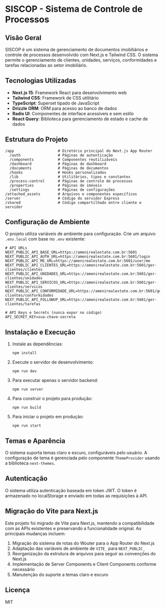 # SISCOP - Sistema de Controle de Processos

## Visão Geral

SISCOP é um sistema de gerenciamento de documentos imobiliários e controle de processos desenvolvido com Next.js e Tailwind CSS. O sistema permite o gerenciamento de clientes, unidades, serviços, conformidades e tarefas relacionadas ao setor imobiliário.

## Tecnologias Utilizadas

- **Next.js 15**: Framework React para desenvolvimento web
- **Tailwind CSS**: Framework de CSS utilitário
- **TypeScript**: Superset tipado de JavaScript
- **Drizzle ORM**: ORM para acesso ao banco de dados
- **Radix UI**: Componentes de interface acessíveis e sem estilo
- **React Query**: Biblioteca para gerenciamento de estado e cache de dados

## Estrutura do Projeto

```
/app                    # Diretório principal do Next.js App Router
  /auth                 # Páginas de autenticação
  /components           # Componentes reutilizáveis
  /dashboard            # Páginas do dashboard
  /documents            # Páginas de documentos
  /hooks                # Hooks personalizados
  /lib                  # Utilitários, tipos e constantes
  /process-control      # Páginas de controle de processos
  /properties           # Páginas de imóveis
  /settings             # Páginas de configurações
/attached_assets        # Arquivos e componentes específicos
/server                 # Código do servidor Express
/shared                 # Código compartilhado entre cliente e servidor
```

## Configuração de Ambiente

O projeto utiliza variáveis de ambiente para configuração. Crie um arquivo `.env.local` com base no `.env` existente:

```
# API URLs
NEXT_PUBLIC_API_BASE_URL=https://amenirealestate.com.br:5601
NEXT_PUBLIC_API_AUTH_URL=https://amenirealestate.com.br:5601/login
NEXT_PUBLIC_API_ME_URL=https://amenirealestate.com.br:5601/user/me
NEXT_PUBLIC_API_CLIENTES_URL=https://amenirealestate.com.br:5601/ger-clientes/clientes
NEXT_PUBLIC_API_UNIDADES_URL=https://amenirealestate.com.br:5601/ger-clientes/unidades
NEXT_PUBLIC_API_SERVICOS_URL=https://amenirealestate.com.br:5601/ger-clientes/servicos
NEXT_PUBLIC_API_CONFORMIDADE_URL=https://amenirealestate.com.br:5601/ger-clientes/conformidades
NEXT_PUBLIC_API_FOLLOWUP_URL=https://amenirealestate.com.br:5601/ger-clientes/tarefas

# API Keys e Secrets (nunca expor no código)
API_SECRET_KEY=sua-chave-secreta
```

## Instalação e Execução

1. Instale as dependências:
   ```
   npm install
   ```

2. Execute o servidor de desenvolvimento:
   ```
   npm run dev
   ```

3. Para executar apenas o servidor backend:
   ```
   npm run server
   ```

4. Para construir o projeto para produção:
   ```
   npm run build
   ```

5. Para iniciar o projeto em produção:
   ```
   npm run start
   ```

## Temas e Aparência

O sistema suporta temas claro e escuro, configuráveis pelo usuário. A configuração de tema é gerenciada pelo componente `ThemeProvider` usando a biblioteca `next-themes`.

## Autenticação

O sistema utiliza autenticação baseada em token JWT. O token é armazenado no localStorage e enviado em todas as requisições à API.

## Migração do Vite para Next.js

Este projeto foi migrado de Vite para Next.js, mantendo a compatibilidade com as APIs existentes e preservando a funcionalidade original. As principais mudanças incluem:

1. Migração do sistema de rotas do Wouter para o App Router do Next.js
2. Adaptação das variáveis de ambiente de `VITE_` para `NEXT_PUBLIC_`
3. Reorganização da estrutura de arquivos para seguir as convenções do Next.js
4. Implementação de Server Components e Client Components conforme necessário
5. Manutenção do suporte a temas claro e escuro

## Licença

MIT
